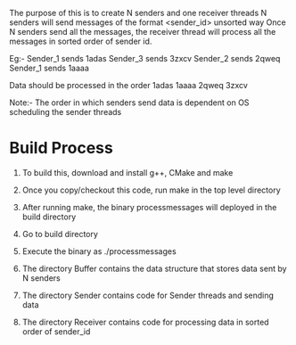 The purpose of this is to create N senders and one receiver threads
N senders will send messages of the format <sender_id><alphanumeric string> unsorted way
Once N senders send all the messages, the receiver thread will process all the messages in sorted order of sender id.

Eg:- 
Sender_1 sends 1adas
Sender_3 sends 3zxcv
Sender_2 sends 2qweq
Sender_1 sends 1aaaa

Data should be processed in the order
1adas
1aaaa
2qweq
3zxcv

Note:- The order in which senders send data is dependent on OS scheduling the sender threads

Build Process
=============
1. To build this, download and install g++, CMake and make
2. Once you copy/checkout this code, run make in the top level directory
3. After running make, the binary processmessages will deployed in the build directory
4. Go to build directory
5. Execute the binary as ./processmessages



1. The directory Buffer contains the data structure that stores data sent by N senders
2. The directory Sender contains code for Sender threads and sending data
3. The directory Receiver contains code for processing data in sorted order of sender_id
